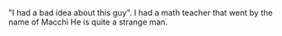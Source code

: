 "I had a bad idea about this guy". I had a math teacher that went by the name of Macchi He is quite a strange man. 
